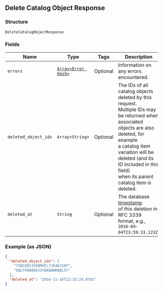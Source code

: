 ## Delete Catalog Object Response

### Structure

`DeleteCatalogObjectResponse`

### Fields

| Name | Type | Tags | Description |
|  --- | --- | --- | --- |
| `errors` | [`Array<Error Hash>`](/doc/models/error.md) | Optional | Information on any errors encountered. |
| `deleted_object_ids` | `Array<String>` | Optional | The IDs of all catalog objects deleted by this request.<br>Multiple IDs may be returned when associated objects are also deleted, for example<br>a catalog item variation will be deleted (and its ID included in this field)<br>when its parent catalog item is deleted. |
| `deleted_at` | `String` | Optional | The database [timestamp](https://developer.squareup.com/docs/build-basics/working-with-dates)<br>of this deletion in RFC 3339 format, e.g., `2016-09-04T23:59:33.123Z`. |

### Example (as JSON)

```json
{
  "deleted_object_ids": [
    "7SB3ZQYJ5GDMVFL7JK46JCHT",
    "KQLFFHA6K6J3YQAQAWDQAL57"
  ],
  "deleted_at": "2016-11-16T22:25:24.878Z"
}
```

